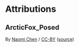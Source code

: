 # Attributions

## ArcticFox_Posed

By [Naomi Chen](https://poly.google.com/user/f8cGQY15_-g) / [CC-BY] ([source](https://poly.google.com/view/dK08uQ8-Zm9))

[CC-BY]: https://creativecommons.org/licenses/by/2.0/
